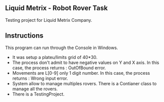 ## Liquid Metrix - Robot Rover Task
Testing project for Liquid Metrix Company. 


## Instructions
This program can run through the Console in Windows.
- It was setup a plateu/limits grid of 40*30. 
- The process don't admit to have negative values on Y and X axis. In this case, the process returns : OutOfBound error.
- Movements are L[0-9] only 1 digit number. In this case, the process returns : Wrong input error.
- System allow to manage multiples rovers. There is a Contianer class to manage all the rovers.
- There is a TestingProject.






